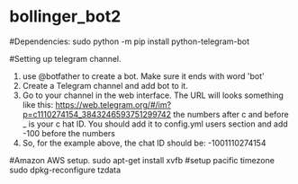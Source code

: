 # bollinger_bot2


#Dependencies:
sudo python -m pip install python-telegram-bot


#Setting up telegram channel.
1. use @botfather to create a bot. Make sure it ends with word 'bot'
2. Create a Telegram channel and add bot to it.
3. Go to your channel in the web interface. The URL will looks something like this:
https://web.telegram.org/#/im?p=c1110274154_3843246593751299742
the numbers after c and before _ is your c
hat ID. You should add it to config.yml users section and add -100 before the numbers
4. So, for the example above, the chat ID should be: -1001110274154


#Amazon AWS setup.
sudo apt-get install xvfb
#setup pacific timezone
sudo dpkg-reconfigure tzdata